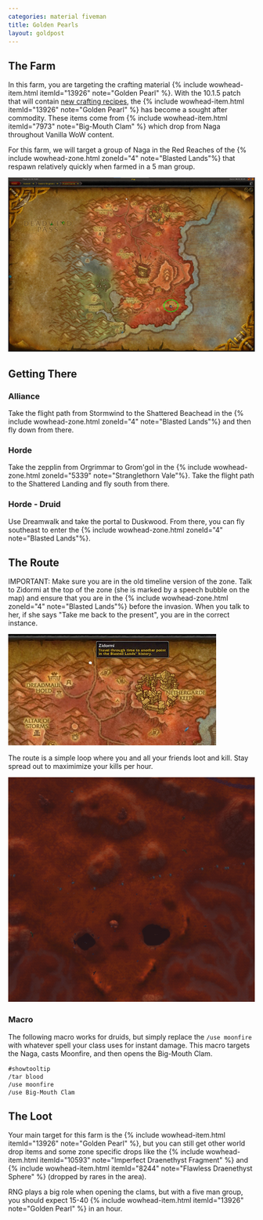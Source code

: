 ```yaml
---
categories: material fiveman
title: Golden Pearls
layout: goldpost
---
```


## The Farm
In this farm, you are targeting the crafting material {% include wowhead-item.html itemId="13926" note="Golden Pearl" %}. With the 10.1.5 patch that will contain [new crafting recipes](https://www.wowhead.com/news/naxxramas-returning-content-in-patch-10-1-5-ptr-ancient-recipes-new-mount-332939), the {% include wowhead-item.html itemId="13926" note="Golden Pearl" %} has become a sought after commodity.  These items come from {% include wowhead-item.html itemId="7973" note="Big-Mouth Clam" %} which drop from Naga throughout Vanilla WoW content.

For this farm, we will target a group of Naga in the Red Reaches of the {% include wowhead-zone.html zoneId="4" note="Blasted Lands"%} that respawn relatively quickly when farmed in a 5 man group.

<img src="/assets/red-reaches.jpg">

## Getting There

### Alliance
Take the flight path from Stormwind to the Shattered Beachead in the {% include wowhead-zone.html zoneId="4" note="Blasted Lands"%} and then fly down from there.

### Horde
Take the zepplin from Orgrimmar to Grom'gol in the {% include wowhead-zone.html zoneId="5339" note="Stranglethorn Vale"%}. Take the flight path to the Shattered Landing and fly south from there.

### Horde - Druid
Use Dreamwalk and take the portal to Duskwood.  From there, you can fly southeast to enter the {% include wowhead-zone.html zoneId="4" note="Blasted Lands"%}.

## The Route
IMPORTANT: Make sure you are in the old timeline version of the zone.  Talk to Zidormi at the top of the zone (she is marked by a speech bubble on the map) and ensure that you are in the {% include wowhead-zone.html zoneId="4" note="Blasted Lands"%} before the invasion.  When you talk to her, if she says "Take me back to the present", you are in the correct instance.

<img src="/assets/zidormi-blasted-lands.jpg">

The route is a simple loop where you and all your friends loot and kill. Stay spread out to maximimize your kills per hour.

<img src="/assets/goldenpearls.gif">

### Macro
The following macro works for druids, but simply replace the `/use moonfire` with whatever spell your class uses for instant damage. This macro targets the Naga, casts Moonfire, and then opens the Big-Mouth Clam.  

```
#showtooltip
/tar blood
/use moonfire
/use Big-Mouth Clam
```

## The Loot
Your main target for this farm is the {% include wowhead-item.html itemId="13926" note="Golden Pearl" %}, but you can still get other world drop items and some zone specific drops like the {% include wowhead-item.html itemId="10593" note="Imperfect Draenethyst Fragment" %} and {% include wowhead-item.html itemId="8244" note="Flawless Draenethyst Sphere" %} (dropped by rares in the area).

RNG plays a big role when opening the clams, but with a five man group, you should expect 15-40 {% include wowhead-item.html itemId="13926" note="Golden Pearl" %} in an hour.
